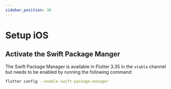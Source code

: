 ```yaml
---
sidebar_position: 30
---
```


# Setup iOS

## Activate the Swift Package Manger

The Swift Package Manager is available in Flutter 3.35 in the `stable` 
channel but needs to be enabled by running the following command:

```bash
flutter config --enable-swift-package-manager
```

